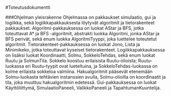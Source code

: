 #Toteutusdokumentti

###Ohjelman yleisrakenne
Ohjelmassa on pakkaukset simulaatio, gui ja logiikka, sekä logiikkapakkauksesta löytyvät algoritmit ja tietorakenteet pakkaukset. Algoritmi-pakkauksessa on luokat AStar ja BFS, jotka toteuttavat A\* ja BFS -algoritmit, abstrakti luokka Algoritmi, jonka AStar ja BFS perivät, sekä enum luokka AlgoritmiTyyppi, joka luettelee toteutetut algoritmit. Tietorakenteet-pakkauksessa on luokat Jono, Lista ja Minimikeko, jotka toteuttavat kyseiset tietorakenteet. Logiikkapakkauksessa on lisäksi luokat Koordinaatti, Solmu, SokkeloTehdas, sekä enum luokat Ruutu ja SolmunTila. Sokkelo koostuu erilaisista Ruutu-olioista; Ruutu-luokassa eri Ruutu-tyypit ovat lueteltuina, ja SokkeloTehdas-luokassa on kolme erilaista sokkeloa valmiina. Hakualgoritmit pääsevät etenemään Solmu-luokasta tehtävien instanssien avulla, Solmu-olioilla on koordinaatit ja tila, joka muuttuu hakualgoritmin edetessä.
Gui-pakkauksessa on luokat Käyttöliittymä, SimulaatioPaneeli, ValikkoPaneeli ja TapahtumanKuuntelija.

